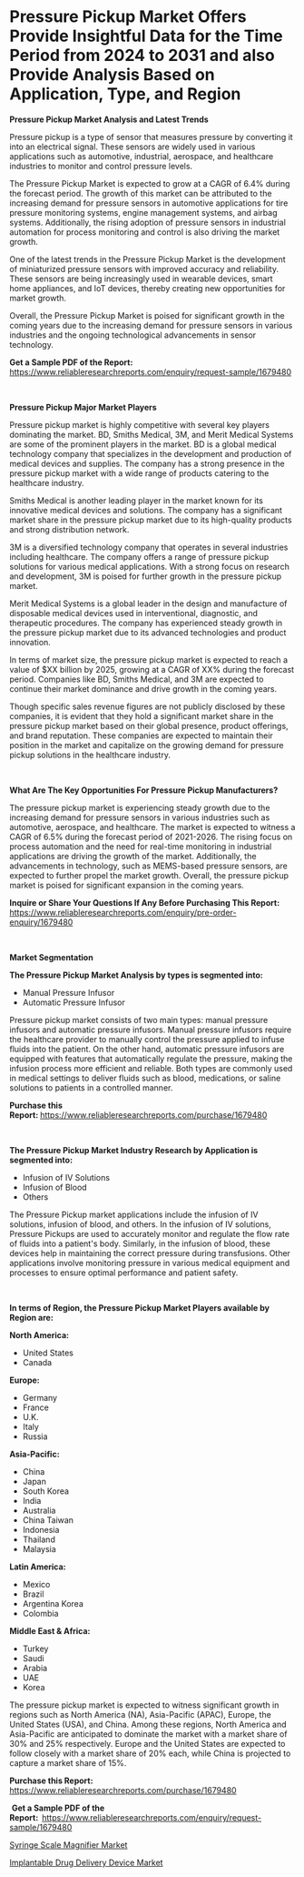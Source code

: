 <p><h1>Pressure Pickup Market Offers Provide Insightful Data for the Time Period from 2024 to 2031 and also Provide Analysis Based on Application, Type, and Region</h1></p><p><strong>Pressure Pickup Market Analysis and Latest Trends</strong></p>
<p><p>Pressure pickup is a type of sensor that measures pressure by converting it into an electrical signal. These sensors are widely used in various applications such as automotive, industrial, aerospace, and healthcare industries to monitor and control pressure levels.</p><p>The Pressure Pickup Market is expected to grow at a CAGR of 6.4% during the forecast period. The growth of this market can be attributed to the increasing demand for pressure sensors in automotive applications for tire pressure monitoring systems, engine management systems, and airbag systems. Additionally, the rising adoption of pressure sensors in industrial automation for process monitoring and control is also driving the market growth.</p><p>One of the latest trends in the Pressure Pickup Market is the development of miniaturized pressure sensors with improved accuracy and reliability. These sensors are being increasingly used in wearable devices, smart home appliances, and IoT devices, thereby creating new opportunities for market growth.</p><p>Overall, the Pressure Pickup Market is poised for significant growth in the coming years due to the increasing demand for pressure sensors in various industries and the ongoing technological advancements in sensor technology.</p></p>
<p><strong>Get a Sample PDF of the Report:&nbsp;</strong> <a href="https://www.reliableresearchreports.com/enquiry/request-sample/1679480">https://www.reliableresearchreports.com/enquiry/request-sample/1679480</a></p>
<p>&nbsp;</p>
<p><strong>Pressure Pickup Major Market Players</strong></p>
<p><p>Pressure pickup market is highly competitive with several key players dominating the market. BD, Smiths Medical, 3M, and Merit Medical Systems are some of the prominent players in the market. BD is a global medical technology company that specializes in the development and production of medical devices and supplies. The company has a strong presence in the pressure pickup market with a wide range of products catering to the healthcare industry.</p><p>Smiths Medical is another leading player in the market known for its innovative medical devices and solutions. The company has a significant market share in the pressure pickup market due to its high-quality products and strong distribution network.</p><p>3M is a diversified technology company that operates in several industries including healthcare. The company offers a range of pressure pickup solutions for various medical applications. With a strong focus on research and development, 3M is poised for further growth in the pressure pickup market.</p><p>Merit Medical Systems is a global leader in the design and manufacture of disposable medical devices used in interventional, diagnostic, and therapeutic procedures. The company has experienced steady growth in the pressure pickup market due to its advanced technologies and product innovation.</p><p>In terms of market size, the pressure pickup market is expected to reach a value of $XX billion by 2025, growing at a CAGR of XX% during the forecast period. Companies like BD, Smiths Medical, and 3M are expected to continue their market dominance and drive growth in the coming years.</p><p>Though specific sales revenue figures are not publicly disclosed by these companies, it is evident that they hold a significant market share in the pressure pickup market based on their global presence, product offerings, and brand reputation. These companies are expected to maintain their position in the market and capitalize on the growing demand for pressure pickup solutions in the healthcare industry.</p></p>
<p>&nbsp;</p>
<p><strong>What Are The Key Opportunities For Pressure Pickup Manufacturers?</strong></p>
<p><p>The pressure pickup market is experiencing steady growth due to the increasing demand for pressure sensors in various industries such as automotive, aerospace, and healthcare. The market is expected to witness a CAGR of 6.5% during the forecast period of 2021-2026. The rising focus on process automation and the need for real-time monitoring in industrial applications are driving the growth of the market. Additionally, the advancements in technology, such as MEMS-based pressure sensors, are expected to further propel the market growth. Overall, the pressure pickup market is poised for significant expansion in the coming years.</p></p>
<p><strong>Inquire or Share Your Questions If Any Before Purchasing This Report:</strong> <a href="https://www.reliableresearchreports.com/enquiry/pre-order-enquiry/1679480">https://www.reliableresearchreports.com/enquiry/pre-order-enquiry/1679480</a></p>
<p>&nbsp;</p>
<p><strong>Market Segmentation</strong></p>
<p><strong>The Pressure Pickup Market Analysis by types is segmented into:</strong></p>
<p><ul><li>Manual Pressure Infusor</li><li>Automatic Pressure Infusor</li></ul></p>
<p><p>Pressure pickup market consists of two main types: manual pressure infusors and automatic pressure infusors. Manual pressure infusors require the healthcare provider to manually control the pressure applied to infuse fluids into the patient. On the other hand, automatic pressure infusors are equipped with features that automatically regulate the pressure, making the infusion process more efficient and reliable. Both types are commonly used in medical settings to deliver fluids such as blood, medications, or saline solutions to patients in a controlled manner.</p></p>
<p><strong>Purchase this Report:&nbsp;</strong><a href="https://www.reliableresearchreports.com/purchase/1679480">https://www.reliableresearchreports.com/purchase/1679480</a></p>
<p>&nbsp;</p>
<p><strong>The Pressure Pickup Market Industry Research by Application is segmented into:</strong></p>
<p><ul><li>Infusion of IV Solutions</li><li>Infusion of Blood</li><li>Others</li></ul></p>
<p><p>The Pressure Pickup market applications include the infusion of IV solutions, infusion of blood, and others. In the infusion of IV solutions, Pressure Pickups are used to accurately monitor and regulate the flow rate of fluids into a patient's body. Similarly, in the infusion of blood, these devices help in maintaining the correct pressure during transfusions. Other applications involve monitoring pressure in various medical equipment and processes to ensure optimal performance and patient safety.</p></p>
<p>&nbsp;</p>
<p><strong>In terms of Region, the Pressure Pickup Market Players available by Region are:</strong></p>
<p>
    <p> <strong> North America: </strong>
        <ul>
            <li>United States</li>
            <li>Canada</li>
        </ul>
        </p> 
    <p> <strong> Europe: </strong>
        <ul>
            <li>Germany</li>
            <li>France</li>
            <li>U.K.</li>
            <li>Italy</li>
            <li>Russia</li>
        </ul>
        </p> 
    <p> <strong> Asia-Pacific: </strong>
        <ul>
            <li>China</li>
            <li>Japan</li>
            <li>South Korea</li>
            <li>India</li>
            <li>Australia</li>
            <li>China Taiwan</li>
            <li>Indonesia</li>
            <li>Thailand</li>
            <li>Malaysia</li>
        </ul>
        </p> 
    <p> <strong> Latin America: </strong>
        <ul>
            <li>Mexico</li>
            <li>Brazil</li>
            <li>Argentina Korea</li>
            <li>Colombia</li>
        </ul>
        </p> 
    <p> <strong> Middle East & Africa: </strong>
        <ul>
            <li>Turkey</li>
            <li>Saudi</li>
            <li>Arabia</li>
            <li>UAE</li>
            <li>Korea</li>
        </ul>
    </p>
    </p>
<p><p>The pressure pickup market is expected to witness significant growth in regions such as North America (NA), Asia-Pacific (APAC), Europe, the United States (USA), and China. Among these regions, North America and Asia-Pacific are anticipated to dominate the market with a market share of 30% and 25% respectively. Europe and the United States are expected to follow closely with a market share of 20% each, while China is projected to capture a market share of 15%.</p></p>
<p><strong>Purchase this Report: </strong><a href="https://www.reliableresearchreports.com/purchase/1679480">https://www.reliableresearchreports.com/purchase/1679480</a></p>
<p>&nbsp;<strong>Get a Sample PDF of the Report:&nbsp;&nbsp;</strong><a href="https://www.reliableresearchreports.com/enquiry/request-sample/1679480">https://www.reliableresearchreports.com/enquiry/request-sample/1679480</a></p>
<p><strong></strong></p>
<p><p><a href="https://github.com/khansimonweber1lqujlwoz15d/Market-Research-Report-List-1/blob/main/syringe-scale-magnifier-market.md">Syringe Scale Magnifier Market</a></p><p><a href="https://github.com/Sherrillcrooksxa8i18ucf2m/Market-Research-Report-List-1/blob/main/implantable-drug-delivery-device-market.md">Implantable Drug Delivery Device Market</a></p></p>
